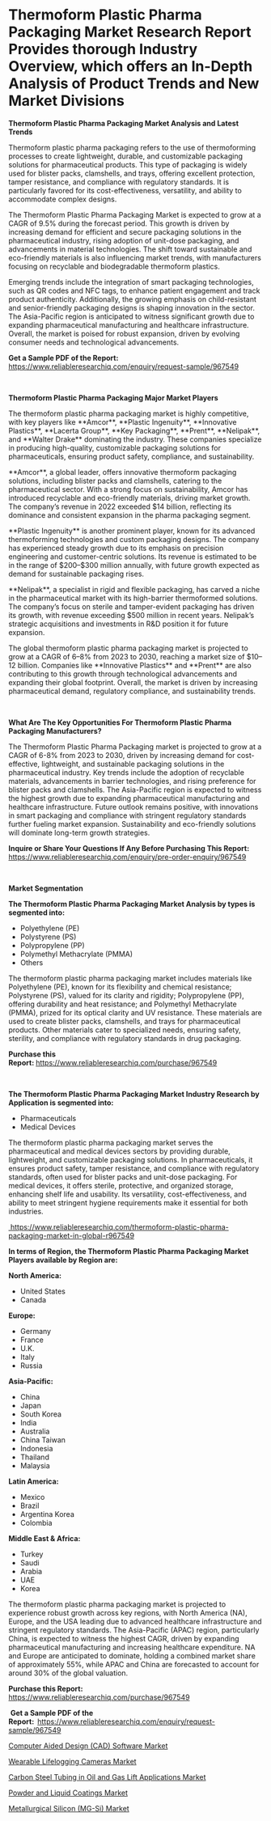 <p><h1>Thermoform Plastic Pharma Packaging Market Research Report Provides thorough Industry Overview, which offers an In-Depth Analysis of Product Trends and New Market Divisions</h1></p><p><strong>Thermoform Plastic Pharma Packaging Market Analysis and Latest Trends</strong></p>
<p><p>Thermoform plastic pharma packaging refers to the use of thermoforming processes to create lightweight, durable, and customizable packaging solutions for pharmaceutical products. This type of packaging is widely used for blister packs, clamshells, and trays, offering excellent protection, tamper resistance, and compliance with regulatory standards. It is particularly favored for its cost-effectiveness, versatility, and ability to accommodate complex designs.</p><p>The Thermoform Plastic Pharma Packaging Market is expected to grow at a CAGR of 9.5% during the forecast period. This growth is driven by increasing demand for efficient and secure packaging solutions in the pharmaceutical industry, rising adoption of unit-dose packaging, and advancements in material technologies. The shift toward sustainable and eco-friendly materials is also influencing market trends, with manufacturers focusing on recyclable and biodegradable thermoform plastics.</p><p>Emerging trends include the integration of smart packaging technologies, such as QR codes and NFC tags, to enhance patient engagement and track product authenticity. Additionally, the growing emphasis on child-resistant and senior-friendly packaging designs is shaping innovation in the sector. The Asia-Pacific region is anticipated to witness significant growth due to expanding pharmaceutical manufacturing and healthcare infrastructure. Overall, the market is poised for robust expansion, driven by evolving consumer needs and technological advancements.</p></p>
<p><strong>Get a Sample PDF of the Report:&nbsp;</strong> <a href="https://www.reliableresearchiq.com/enquiry/request-sample/967549?utm_campaign=1121&utm_medium=2&utm_source=Github&utm_content=ia&utm_term=20012025&utm_id=thermoform-plastic-pharma-packaging">https://www.reliableresearchiq.com/enquiry/request-sample/967549</a></p>
<p>&nbsp;</p>
<p><strong>Thermoform Plastic Pharma Packaging Major Market Players</strong></p>
<p><p>The thermoform plastic pharma packaging market is highly competitive, with key players like **Amcor**, **Plastic Ingenuity**, **Innovative Plastics**, **Lacerta Group**, **Key Packaging**, **Prent**, **Nelipak**, and **Walter Drake** dominating the industry. These companies specialize in producing high-quality, customizable packaging solutions for pharmaceuticals, ensuring product safety, compliance, and sustainability.</p><p>**Amcor**, a global leader, offers innovative thermoform packaging solutions, including blister packs and clamshells, catering to the pharmaceutical sector. With a strong focus on sustainability, Amcor has introduced recyclable and eco-friendly materials, driving market growth. The company’s revenue in 2022 exceeded $14 billion, reflecting its dominance and consistent expansion in the pharma packaging segment.</p><p>**Plastic Ingenuity** is another prominent player, known for its advanced thermoforming technologies and custom packaging designs. The company has experienced steady growth due to its emphasis on precision engineering and customer-centric solutions. Its revenue is estimated to be in the range of $200–$300 million annually, with future growth expected as demand for sustainable packaging rises.</p><p>**Nelipak**, a specialist in rigid and flexible packaging, has carved a niche in the pharmaceutical market with its high-barrier thermoformed solutions. The company’s focus on sterile and tamper-evident packaging has driven its growth, with revenue exceeding $500 million in recent years. Nelipak’s strategic acquisitions and investments in R&D position it for future expansion.</p><p>The global thermoform plastic pharma packaging market is projected to grow at a CAGR of 6–8% from 2023 to 2030, reaching a market size of $10–12 billion. Companies like **Innovative Plastics** and **Prent** are also contributing to this growth through technological advancements and expanding their global footprint. Overall, the market is driven by increasing pharmaceutical demand, regulatory compliance, and sustainability trends.</p></p>
<p>&nbsp;</p>
<p><strong>What Are The Key Opportunities For Thermoform Plastic Pharma Packaging Manufacturers?</strong></p>
<p><p>The Thermoform Plastic Pharma Packaging market is projected to grow at a CAGR of 6-8% from 2023 to 2030, driven by increasing demand for cost-effective, lightweight, and sustainable packaging solutions in the pharmaceutical industry. Key trends include the adoption of recyclable materials, advancements in barrier technologies, and rising preference for blister packs and clamshells. The Asia-Pacific region is expected to witness the highest growth due to expanding pharmaceutical manufacturing and healthcare infrastructure. Future outlook remains positive, with innovations in smart packaging and compliance with stringent regulatory standards further fueling market expansion. Sustainability and eco-friendly solutions will dominate long-term growth strategies.</p></p>
<p><strong>Inquire or Share Your Questions If Any Before Purchasing This Report:</strong> <a href="https://www.reliableresearchiq.com/enquiry/pre-order-enquiry/967549?utm_campaign=1121&utm_medium=2&utm_source=Github&utm_content=ia&utm_term=20012025&utm_id=thermoform-plastic-pharma-packaging">https://www.reliableresearchiq.com/enquiry/pre-order-enquiry/967549</a></p>
<p>&nbsp;</p>
<p><strong>Market Segmentation</strong></p>
<p><strong>The Thermoform Plastic Pharma Packaging Market Analysis by types is segmented into:</strong></p>
<p><ul><li>Polyethylene (PE)</li><li>Polystyrene (PS)</li><li>Polypropylene (PP)</li><li>Polymethyl Methacrylate (PMMA)</li><li>Others</li></ul></p>
<p><p>The thermoform plastic pharma packaging market includes materials like Polyethylene (PE), known for its flexibility and chemical resistance; Polystyrene (PS), valued for its clarity and rigidity; Polypropylene (PP), offering durability and heat resistance; and Polymethyl Methacrylate (PMMA), prized for its optical clarity and UV resistance. These materials are used to create blister packs, clamshells, and trays for pharmaceutical products. Other materials cater to specialized needs, ensuring safety, sterility, and compliance with regulatory standards in drug packaging.</p></p>
<p><strong>Purchase this Report:&nbsp;</strong><a href="https://www.reliableresearchiq.com/purchase/967549?utm_campaign=1121&utm_medium=2&utm_source=Github&utm_content=ia&utm_term=20012025&utm_id=thermoform-plastic-pharma-packaging">https://www.reliableresearchiq.com/purchase/967549</a></p>
<p>&nbsp;</p>
<p><strong>The Thermoform Plastic Pharma Packaging Market Industry Research by Application is segmented into:</strong></p>
<p><ul><li>Pharmaceuticals</li><li>Medical Devices</li></ul></p>
<p><p>The thermoform plastic pharma packaging market serves the pharmaceutical and medical devices sectors by providing durable, lightweight, and customizable packaging solutions. In pharmaceuticals, it ensures product safety, tamper resistance, and compliance with regulatory standards, often used for blister packs and unit-dose packaging. For medical devices, it offers sterile, protective, and organized storage, enhancing shelf life and usability. Its versatility, cost-effectiveness, and ability to meet stringent hygiene requirements make it essential for both industries.</p></p>
<p><a href="https://www.reliableresearchiq.com/thermoform-plastic-pharma-packaging-market-in-global-r967549?utm_campaign=1121&utm_medium=2&utm_source=Github&utm_content=ia&utm_term=20012025&utm_id=thermoform-plastic-pharma-packaging">&nbsp;https://www.reliableresearchiq.com/thermoform-plastic-pharma-packaging-market-in-global-r967549</a></p>
<p><strong>In terms of Region, the Thermoform Plastic Pharma Packaging Market Players available by Region are:</strong></p>
<p>
    <p> <strong> North America: </strong>
        <ul>
            <li>United States</li>
            <li>Canada</li>
        </ul>
        </p> 
    <p> <strong> Europe: </strong>
        <ul>
            <li>Germany</li>
            <li>France</li>
            <li>U.K.</li>
            <li>Italy</li>
            <li>Russia</li>
        </ul>
        </p> 
    <p> <strong> Asia-Pacific: </strong>
        <ul>
            <li>China</li>
            <li>Japan</li>
            <li>South Korea</li>
            <li>India</li>
            <li>Australia</li>
            <li>China Taiwan</li>
            <li>Indonesia</li>
            <li>Thailand</li>
            <li>Malaysia</li>
        </ul>
        </p> 
    <p> <strong> Latin America: </strong>
        <ul>
            <li>Mexico</li>
            <li>Brazil</li>
            <li>Argentina Korea</li>
            <li>Colombia</li>
        </ul>
        </p> 
    <p> <strong> Middle East & Africa: </strong>
        <ul>
            <li>Turkey</li>
            <li>Saudi</li>
            <li>Arabia</li>
            <li>UAE</li>
            <li>Korea</li>
        </ul>
    </p>
    </p>
<p><p>The thermoform plastic pharma packaging market is projected to experience robust growth across key regions, with North America (NA), Europe, and the USA leading due to advanced healthcare infrastructure and stringent regulatory standards. The Asia-Pacific (APAC) region, particularly China, is expected to witness the highest CAGR, driven by expanding pharmaceutical manufacturing and increasing healthcare expenditure. NA and Europe are anticipated to dominate, holding a combined market share of approximately 55%, while APAC and China are forecasted to account for around 30% of the global valuation.</p></p>
<p><strong>Purchase this Report: </strong><a href="https://www.reliableresearchiq.com/purchase/967549?utm_campaign=1121&utm_medium=2&utm_source=Github&utm_content=ia&utm_term=20012025&utm_id=thermoform-plastic-pharma-packaging">https://www.reliableresearchiq.com/purchase/967549</a></p>
<p>&nbsp;<strong>Get a Sample PDF of the Report:&nbsp;&nbsp;</strong><a href="https://www.reliableresearchiq.com/enquiry/request-sample/967549?utm_campaign=1121&utm_medium=2&utm_source=Github&utm_content=ia&utm_term=20012025&utm_id=thermoform-plastic-pharma-packaging">https://www.reliableresearchiq.com/enquiry/request-sample/967549</a></p>
<p><strong></strong></p>
<p><p><a href="https://github.com/chongseney974/Market-Research-Report-List-1/blob/main/computer-aided-design-cad-software-market.md?utm_campaign=1121&utm_medium=2&utm_source=Github&utm_content=ia&utm_term=20012025&utm_id=thermoform-plastic-pharma-packaging">Computer Aided Design (CAD) Software Market</a></p><p><a href="https://github.com/rosalinebhakta48/Market-Research-Report-List-1/blob/main/wearable-lifelogging-cameras-market.md?utm_campaign=1121&utm_medium=2&utm_source=Github&utm_content=ia&utm_term=20012025&utm_id=thermoform-plastic-pharma-packaging">Wearable Lifelogging Cameras Market</a></p><p><a href="https://github.com/darenph8er/Market-Research-Report-List-1/blob/main/carbon-steel-tubing-in-oil-and-gas-lift-applications-market.md?utm_campaign=1121&utm_medium=2&utm_source=Github&utm_content=ia&utm_term=20012025&utm_id=thermoform-plastic-pharma-packaging">Carbon Steel Tubing in Oil and Gas Lift Applications Market</a></p><p><a href="https://github.com/ElviraLeka1962/Market-Research-Report-List-1/blob/main/powder-and-liquid-coatings-market.md?utm_campaign=1121&utm_medium=2&utm_source=Github&utm_content=ia&utm_term=20012025&utm_id=thermoform-plastic-pharma-packaging">Powder and Liquid Coatings Market</a></p><p><a href="https://github.com/nathaliehurles7142/Market-Research-Report-List-1/blob/main/metallurgical-silicon-mg-si-market.md?utm_campaign=1121&utm_medium=2&utm_source=Github&utm_content=ia&utm_term=20012025&utm_id=thermoform-plastic-pharma-packaging">Metallurgical Silicon (MG-Si) Market</a></p></p>